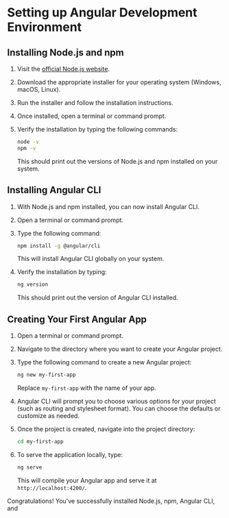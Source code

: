 # Setting up Angular Development Environment

## Installing Node.js and npm

1. Visit the [official Node.js website](https://nodejs.org/).
2. Download the appropriate installer for your operating system (Windows, macOS, Linux).
3. Run the installer and follow the installation instructions.
4. Once installed, open a terminal or command prompt.
5. Verify the installation by typing the following commands:

    ```bash
    node -v
    npm -v
    ```

    This should print out the versions of Node.js and npm installed on your system.

## Installing Angular CLI

1. With Node.js and npm installed, you can now install Angular CLI.
2. Open a terminal or command prompt.
3. Type the following command:

    ```bash
    npm install -g @angular/cli
    ```

    This will install Angular CLI globally on your system.
4. Verify the installation by typing:

    ```bash
    ng version
    ```

    This should print out the version of Angular CLI installed.

## Creating Your First Angular App

1. Open a terminal or command prompt.
2. Navigate to the directory where you want to create your Angular project.
3. Type the following command to create a new Angular project:

    ```bash
    ng new my-first-app
    ```

    Replace `my-first-app` with the name of your app.
4. Angular CLI will prompt you to choose various options for your project (such as routing and stylesheet format). You can choose the defaults or customize as needed.
5. Once the project is created, navigate into the project directory:

    ```bash
    cd my-first-app
    ```

6. To serve the application locally, type:

    ```bash
    ng serve
    ```

    This will compile your Angular app and serve it at `http://localhost:4200/`.

Congratulations! You've successfully installed Node.js, npm, Angular CLI, and
